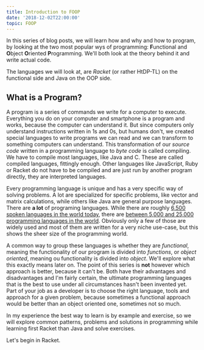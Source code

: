 ```yaml
---
title: Introduction to FOOP
date: '2018-12-02T22:00:00'
topic: FOOP
---
```


In this series of blog posts, we will learn how and why and how to program, by looking at the two most popular wys of programming: **F**unctional and **O**bject **O**riented **P**rogramming. We'll both look at the theory behind it and write actual code.

The languages we will look at, are _Racket_ (or rather HtDP-TL) on the functional side and Java on the OOP side.

## What is a Program?

A program is a series of commands we write for a computer to execute. Everything you do on your computer and smartphone is a program and works, because the computer can understand it. But since computers only understand instructions written in 1s and 0s, but humans don't, we created special languages to write programs we can read and we can transform to something computers can understand. This transformation of our _source code_ written in a programming language to _byte code_ is called compiling. We have to compile most languages, like Java and C. These are called compiled languages, fittingly enough. Other languages like JavaScript, Ruby or Racket do not have to be compiled and are just run by another program directly, they are interpreted languages.

Every programming language is unique and has a very specific way of solving problems. A lot are specialized for specific problems, like vector and matrix calculations, while others like Java are general purpose languages. There are **a lot** of programing languages. While there are roughly [6,500 spoken languages in the world today](https://www.infoplease.com/askeds/how-many-spoken-languages), there are [between 5,000 and 25,000 programming languages in the world](http://codelani.com/posts/how-many-programming-languages-are-there-in-the-world.html). Obviously only a few of those are widely used and most of them are written for a very niche use-case, but this shows the sheer size of the programming world.

A common way to group these languages is whether they are _functional_, meaning the functionality of our program is divided into _functions_, or _object oriented_, meaning ou functionality is divided into _object_. We'll explore what this exactly means later on. The point of this series is **not** however which approach is better, because it can't be. Both have their advantages and disadvantages and I'm fairly certain, the ultimate programming languages that is the best to use under all circumstances hasn't been invented yet. Part of your job as a developer is to choose the right language, tools and approach for a given problem, because sometimes a functional approach would be better than an object oriented one, sometimes not so much.

In my experience the best way to learn is by example and exercise, so we will explore common patterns, problems and solutions in programming while learning first Racket than Java and solve exercises.

Let's begin in Racket.
